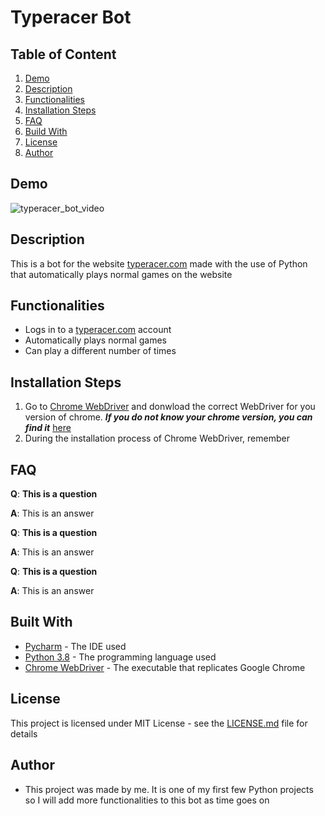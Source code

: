 # Typeracer Bot

## Table of Content

1. [Demo](#Demo)
2. [Description](#Description)
3. [Functionalities](#Functionalities)
4. [Installation Steps](#Installation-Steps)
5. [FAQ](#FAQ)
6. [Build With](#Built-With)
7. [License](#License)
8. [Author](#Author)

## Demo 

![typeracer_bot_video](https://imgur.com/4ELfUT3)

## Description

This is a bot for the website [typeracer.com](https://play.typeracer.com/) made with the use of Python that automatically plays normal games on the website

## Functionalities

* Logs in to a [typeracer.com](https://play.typeracer.com/) account 
* Automatically plays normal games
* Can play a different number of times

## Installation Steps

1. Go to [Chrome WebDriver](https://chromedriver.chromium.org/downloads) and donwload the correct WebDriver for you version of chrome. **_If you do not know your chrome version, you can find it_** [here](https://www.whatismybrowser.com/detect/what-version-of-chrome-do-i-have)
2. During the installation process of Chrome WebDriver, remember 
## FAQ

**Q**: **This is a question**

**A**: This is an answer


**Q**: **This is a question**

**A**: This is an answer


**Q**: **This is a question**

**A**: This is an answer

## Built With

* [Pycharm](https://www.jetbrains.com/pycharm/) - The IDE used
* [Python 3.8](https://www.python.org/) - The programming language used
* [Chrome WebDriver](https://chromedriver.chromium.org/downloads) - The executable that replicates Google Chrome   

## License 

This project is licensed under MIT License - see the [LICENSE.md](https://github.com/ousmanebarry/typeracer-bot/blob/main/LICENSE) file for details

## Author

* This project was made by me. It is one of my first few Python projects so I will add more functionalities to this bot as time goes on

